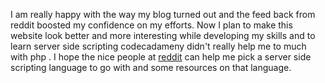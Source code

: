 I am really happy with the way my blog turned out and the feed back from reddit boosted my confidence on my efforts. Now I plan to make this website look better and more interesting while developing my skills and to learn server side scripting codecadameny didn't really help me to much with php . I hope the nice people at [reddit](http://www.reddit.com/r/learnprogramming/comments/1jsqdh/ruby_vs_python_vs_php_for_server_side_scripting/) can help me pick a server side scripting language to go with and some resources on that language.




